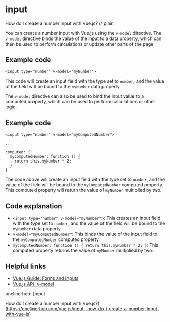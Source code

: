 # input

How do I create a number input with Vue.js?
// plain

You can create a number input with Vue.js using the `v-model` directive. The `v-model` directive binds the value of the input to a data property, which can then be used to perform calculations or update other parts of the page.

## Example code

```
<input type="number" v-model="myNumber">
```

This code will create an input field with the type set to `number`, and the value of the field will be bound to the `myNumber` data property.

The `v-model` directive can also be used to bind the input value to a computed property, which can be used to perform calculations or other logic.

## Example code

```
<input type="number" v-model="myComputedNumber">

...

computed: {
  myComputedNumber: function () {
    return this.myNumber * 2;
  }
}
```

The code above will create an input field with the type set to `number`, and the value of the field will be bound to the `myComputedNumber` computed property. This computed property will return the value of `myNumber` multiplied by two.

## Code explanation

- `<input type="number" v-model="myNumber">`: This creates an input field with the type set to `number`, and the value of the field will be bound to the `myNumber` data property.
- `v-model="myComputedNumber"`: This binds the value of the input field to the `myComputedNumber` computed property.
- `myComputedNumber: function () { return this.myNumber * 2; }`: This computed property returns the value of `myNumber` multiplied by two.

## Helpful links
- [Vue.js Guide: Forms and Inputs](https://vuejs.org/v2/guide/forms.html)
- [Vue.js API: v-model](https://vuejs.org/v2/api/#v-model)

onelinerhub: [input

How do I create a number input with Vue.js?](https://onelinerhub.com/vue.js/input--how-do-i-create-a-number-input-with-vue-js)